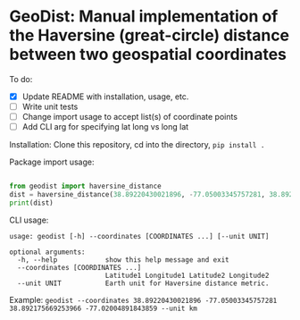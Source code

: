 # GeoDist: Manual implementation of the Haversine (great-circle) distance between two geospatial coordinates

To do:
- [x] Update README with installation, usage, etc. 
- [ ] Write unit tests
- [ ] Change import usage to accept list(s) of coordinate points
- [ ] Add CLI arg for specifying lat long vs long lat

Installation:
Clone this repository, cd into the directory, `pip install .`

Package import usage:
```python

from geodist import haversine_distance
dist = haversine_distance(38.89220430021896, -77.05003345757281, 38.892175669253966, -77.02004891843859, 'km')
print(dist)
```

CLI usage:
```
usage: geodist [-h] --coordinates [COORDINATES ...] [--unit UNIT]

optional arguments:
  -h, --help            show this help message and exit
  --coordinates [COORDINATES ...]
                        Latitude1 Longitude1 Latitude2 Longitude2
  --unit UNIT           Earth unit for Haversine distance metric.
```

Example: `geodist --coordinates 38.89220430021896 -77.05003345757281 38.892175669253966 -77.02004891843859 --unit km`